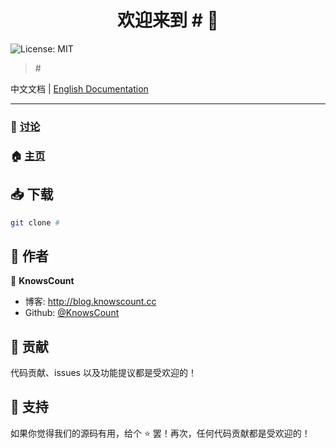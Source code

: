 <h1 align="center">欢迎来到 # 👋</h1>
<p>
	<img alt="License: MIT" src="https://img.shields.io/badge/License-MIT-yellow.svg" />
</p>

> \#

中文文档 | [English Documentation](#)

---

### 💬 [讨论](#)

### 🏠 [主页](#)

## 📥 下载

```sh
git clone #
```

## 👥 作者

👤 **KnowsCount**

-   博客: http://blog.knowscount.cc
-   Github: [@KnowsCount](https://github.com/KnowsCount)

## 🤝 贡献

代码贡献、issues 以及功能提议都是受欢迎的！

## 🎉 支持

如果你觉得我们的源码有用，给个 ⭐️ 罢！再次，任何代码贡献都是受欢迎的！
